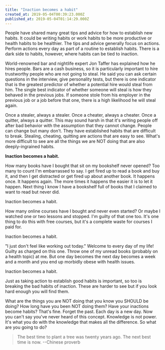 ```yaml
---
title: "Inaction becomes a habit"
created_at: 2019-05-04T00:39:23.000Z
published_at: 2019-05-04T01:14:29.000Z
---
```

People have shared many great tips and advice for how to establish new habits. It could be writing habits or work habits to be more productive or health habits to be healthier. The tips and advice generally focus on actions. Perform actions every day as part of a routine to establish habits. There is a dark side to habits, however, where habits can be tied to inaction.

World-renowned bar and nightlife expert Jon Taffer has explained how he hires people. Bars are a cash business, so it is particularly important to hire trustworthy people who are not going to steal. He said you can ask certain questions in the interview, give personality tests, but there is one indicator that is the greatest predictor of whether a potential hire would steal from him. The single best indicator of whether someone will steal is how they behaved in the previous jobs. If someone stole from his employer in the previous job or a job before that one, there is a high likelihood he will steal again. 

Once a stealer, always a stealer. Once a cheater, always a cheater. Once a quitter, always a quitter. This may sound harsh in that it's writing people off after bad behavior with the assumption that they cannot change. People can change but many don't. They have established habits that are difficult to break. Stealing, cheating, quitting are actions that are easy to see. What's more difficult to see are all the things we are NOT doing that are also deeply-ingrained habits. 

**Inaction becomes a habit.**

How many books have I bought that sit on my bookshelf never opened? Too many to count I'm embarrassed to say. I get fired up to read a book and buy it, and then I get distracted or get fired up about another book. It happens once. It happens again. The more times it happens the easier it is to let it happen. Next thing I know I have a bookshelf full of books that I claimed to want to read but never did. 

Inaction becomes a habit.

How many online courses have I bought and never even started? Or maybe I watched one or two lessons and stopped. I'm guilty of that one too. It's one thing to do this with free courses, but it's a complete waste for courses I paid for.

Inaction becomes a habit.

"I just don't feel like working out today." Welcome to every day of my life! Guilty as charged on this one. Throw one of my unread books (probably on a health topic) at me. But one day becomes the next day becomes a week and a month and you end up morbidly obese with health issues. 

Inaction becomes a habit.

Just as taking action to establish good habits is important, so too is breaking the bad habits of inaction. These are harder to see but if you look hard enough you will find them. 

What are the things you are NOT doing that you know you SHOULD be doing? How long have you been NOT doing them? Have your inactions become habits? That's fine. Forget the past. Each day is a new day. Now you can't say you've never heard of this concept. Knowledge is not power. It's what you do with the knowledge that makes all the difference. So what are you going to do?

> The best time to plant a tree was twenty years ago. The next best time is now. --Chinese proverb
